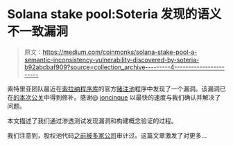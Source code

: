 # Solana stake pool:Soteria 发现的语义不一致漏洞

> 原文：<https://medium.com/coinmonks/solana-stake-pool-a-semantic-inconsistency-vulnerability-discovered-by-soteria-b92abcbaf909?source=collection_archive---------4----------------------->

索特里亚团队最近在[索拉纳程序库](https://github.com/solana-labs/solana-program-library)的官方[赌注池](https://spl.solana.com/stake-pool)程序中发现了一个漏洞。该漏洞已在[的本次公关](https://github.com/solana-labs/solana-program-library/pull/2636)中得到修补。感谢@ [joncinque](https://github.com/joncinque) 以最快的速度与我们确认并解决了问题。

本文描述了我们通过渗透测试发现漏洞和构建概念验证的过程。

我们注意到，股权池代码[之前被多家公司](https://spl.solana.com/stake-pool/overview#security-audits)审计过。这篇文章激发了对更多…